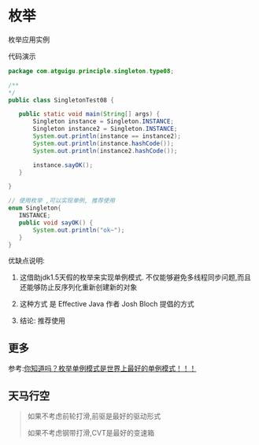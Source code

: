 
# 枚举

枚举应用实例
 
代码演示
 
 ```java
package com.atguigu.principle.singleton.type08;

/**
 */
public class SingletonTest08 {

    public static void main(String[] args) {
        Singleton instance = Singleton.INSTANCE;
        Singleton instance2 = Singleton.INSTANCE;
        System.out.println(instance == instance2);
        System.out.println(instance.hashCode());
        System.out.println(instance2.hashCode());

        instance.sayOK();
    }

}

// 使用枚举 ,可以实现单例, 推荐使用
enum Singleton{
    INSTANCE;
    public void sayOK() {
        System.out.println("ok~");
    }
}

```
 
 
 优缺点说明:
 
 1. 这借助jdk1.5天假的枚举来实现单例模式. 不仅能够避免多线程同步问题,而且还能够防止反序列化重新创建新的对象
 
 2. 这种方式 是 Effective Java 作者 Josh Bloch 提倡的方式
 
 3. 结论: 推荐使用
 
 
## 更多
 
参考:[你知道吗？枚举单例模式是世界上最好的单例模式！！！](https://blog.csdn.net/weixin_36586120/article/details/105522491)
 
## 天马行空


>如果不考虑前轮打滑,前驱是最好的驱动形式
>
>如果不考虑钢带打滑,CVT是最好的变速箱
 